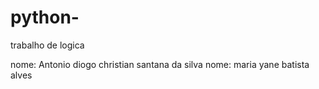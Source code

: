 # python-
trabalho de logica 

nome: Antonio diogo christian santana da silva
nome: maria yane batista alves                   
